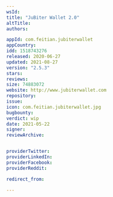 ```yaml
---
wsId: 
title: "JuBiter Wallet 2.0"
altTitle: 
authors:

appId: com.feitian.jubiterwallet
appCountry: 
idd: 1518743276
released: 2020-06-27
updated: 2021-08-27
version: "2.5.3"
stars: 
reviews: 
size: 74883072
website: http://www.jubiterwallet.com
repository: 
issue: 
icon: com.feitian.jubiterwallet.jpg
bugbounty: 
verdict: wip
date: 2021-05-22
signer: 
reviewArchive:


providerTwitter: 
providerLinkedIn: 
providerFacebook: 
providerReddit: 

redirect_from:

---
```


